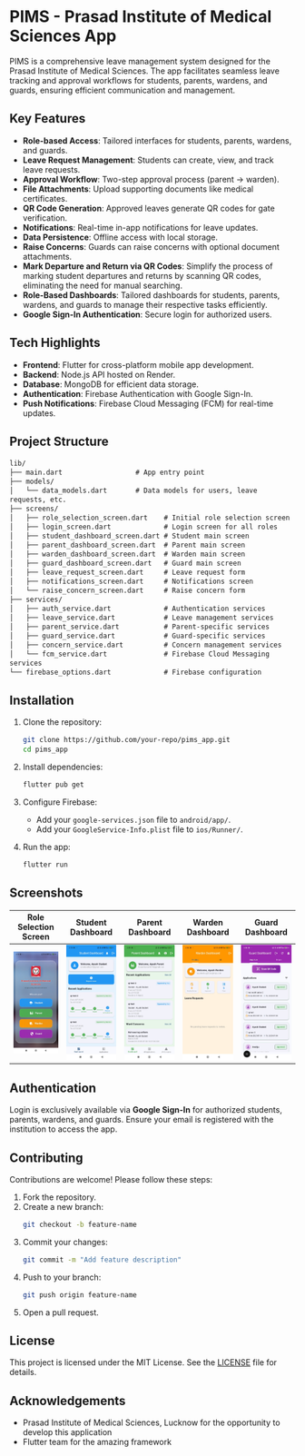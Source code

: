 # PIMS - Prasad Institute of Medical Sciences App

PIMS is a comprehensive leave management system designed for the Prasad Institute of Medical Sciences. The app facilitates seamless leave tracking and approval workflows for students, parents, wardens, and guards, ensuring efficient communication and management.

## Key Features

- **Role-based Access**: Tailored interfaces for students, parents, wardens, and guards.
- **Leave Request Management**: Students can create, view, and track leave requests.
- **Approval Workflow**: Two-step approval process (parent → warden).
- **File Attachments**: Upload supporting documents like medical certificates.
- **QR Code Generation**: Approved leaves generate QR codes for gate verification.
- **Notifications**: Real-time in-app notifications for leave updates.
- **Data Persistence**: Offline access with local storage.
- **Raise Concerns**: Guards can raise concerns with optional document attachments.
- **Mark Departure and Return via QR Codes**: Simplify the process of marking student departures and returns by scanning QR codes, eliminating the need for manual searching.
- **Role-Based Dashboards**: Tailored dashboards for students, parents, wardens, and guards to manage their respective tasks efficiently.
- **Google Sign-In Authentication**: Secure login for authorized users.

## Tech Highlights

- **Frontend**: Flutter for cross-platform mobile app development.
- **Backend**: Node.js API hosted on Render.
- **Database**: MongoDB for efficient data storage.
- **Authentication**: Firebase Authentication with Google Sign-In.
- **Push Notifications**: Firebase Cloud Messaging (FCM) for real-time updates.

## Project Structure

```
lib/
├── main.dart                  # App entry point
├── models/
│   └── data_models.dart       # Data models for users, leave requests, etc.
├── screens/
│   ├── role_selection_screen.dart    # Initial role selection screen
│   ├── login_screen.dart             # Login screen for all roles
│   ├── student_dashboard_screen.dart # Student main screen
│   ├── parent_dashboard_screen.dart  # Parent main screen
│   ├── warden_dashboard_screen.dart  # Warden main screen
│   ├── guard_dashboard_screen.dart   # Guard main screen
│   ├── leave_request_screen.dart     # Leave request form
│   ├── notifications_screen.dart     # Notifications screen
│   └── raise_concern_screen.dart     # Raise concern form
├── services/
│   ├── auth_service.dart             # Authentication services
│   ├── leave_service.dart            # Leave management services
│   ├── parent_service.dart           # Parent-specific services
│   ├── guard_service.dart            # Guard-specific services
│   ├── concern_service.dart          # Concern management services
│   └── fcm_service.dart              # Firebase Cloud Messaging services
└── firebase_options.dart             # Firebase configuration
```

## Installation

1. Clone the repository:
   ```bash
   git clone https://github.com/your-repo/pims_app.git
   cd pims_app
   ```

2. Install dependencies:
   ```bash
   flutter pub get
   ```

3. Configure Firebase:
   - Add your `google-services.json` file to `android/app/`.
   - Add your `GoogleService-Info.plist` file to `ios/Runner/`.

4. Run the app:
   ```bash
   flutter run
   ```

## Screenshots

| Role Selection Screen | Student Dashboard | Parent Dashboard | Warden Dashboard | Guard Dashboard |
|------------------------|-------------------|------------------|------------------|-----------------|
| ![Role Selection](assets/screenshot/role.jpg) | ![Student Dashboard](assets/screenshot/student.jpg) | ![Parent Dashboard](assets/screenshot/parent.jpg) | ![Warden Dashboard](assets/screenshot/warden.jpg) | ![Guard Dashboard](assets/screenshot/guard.jpg) |

## Authentication

Login is exclusively available via **Google Sign-In** for authorized students, parents, wardens, and guards. Ensure your email is registered with the institution to access the app.

## Contributing

Contributions are welcome! Please follow these steps:

1. Fork the repository.
2. Create a new branch:
   ```bash
   git checkout -b feature-name
   ```
3. Commit your changes:
   ```bash
   git commit -m "Add feature description"
   ```
4. Push to your branch:
   ```bash
   git push origin feature-name
   ```
5. Open a pull request.

## License

This project is licensed under the MIT License. See the [LICENSE](LICENSE) file for details.

## Acknowledgements

- Prasad Institute of Medical Sciences, Lucknow for the opportunity to develop this application
- Flutter team for the amazing framework

